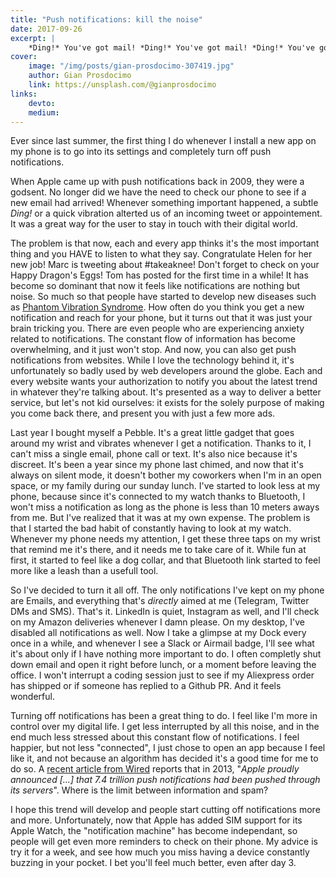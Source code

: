 ```yaml
---
title: "Push notifications: kill the noise"
date: 2017-09-26
excerpt: |
    *Ding!* You've got mail! *Ding!* You've got mail! *Ding!* You've got mail! Let's stop this nonsense and find happiness again. Here's why I've killed all notifications on my phone.
cover:
    image: "/img/posts/gian-prosdocimo-307419.jpg"
    author: Gian Prosdocimo
    link: https://unsplash.com/@gianprosdocimo
links:
    devto:
    medium:
---
```

Ever since last summer, the first thing I do whenever I install a new app on my phone is to go into its settings and completely turn off push notifications.

When Apple came up with push notifications back in 2009, they were a godsent. No longer did we have the need to check our phone to see if a new email had arrived! Whenever something important happened, a subtle *Ding!* or a quick vibration alterted us of an incoming tweet or appointement. It was a great way for the user to stay in touch with their digital world.

The problem is that now, each and every app thinks it's the most important thing and you HAVE to listen to what they say. Congratulate Helen for her new job! Marc is tweeting about #takeaknee! Don't forget to check on your Happy Dragon's Eggs! Tom has posted for the first time in a while! It has become so dominant that now it feels like notifications are nothing but noise. So much so that people have started to develop new diseases such as [Phantom Vibration Syndrome](https://en.wikipedia.org/wiki/Phantom_vibration_syndrome). How often do you think you get a new notification and reach for your phone, but it turns out that it was just your brain tricking you. There are even people who are experiencing anxiety related to notifications. The constant flow of information has become overwhelming, and it just won't stop. And now, you can also get push notifications from websites. While I love the technology behind it, it's unfortunately so badly used by web developers around the globe. Each and every website wants your authorization to notify you about the latest trend in whatever they're talking about. It's presented as a way to deliver a better service, but let's not kid ourselves: it exists for the solely purpose of making you come back there, and present you with just a few more ads.

Last year I bought myself a Pebble. It's a great little gadget that goes around my wrist and vibrates whenever I get a notification. Thanks to it, I can't miss a single email, phone call or text. It's also nice because it's discreet. It's been a year since my phone last chimed, and now that it's always on silent mode, it doesn't bother my coworkers when I'm in an open space, or my family during our sunday lunch. I've started to look less at my phone, because since it's connected to my watch thanks to Bluetooth, I won't miss a notification as long as the phone is less than 10 meters aways from me. But I've realized that it was at my own expense. The problem is that I started the bad habit of constantly having to look at my watch. Whenever my phone needs my attention, I get these three taps on my wrist that remind me it's there, and it needs me to take care of it. While fun at first, it started to feel like a dog collar, and that Bluetooth link started to feel more like a leash than a usefull tool.

So I've decided to turn it all off. The only notifications I've kept on my phone are Emails, and everything that's *directly* aimed at me (Telegram, Twitter DMs and SMS). That's it. LinkedIn is quiet, Instagram as well, and I'll check on my Amazon deliveries whenever I damn please. On my desktop, I've disabled all notifications as well. Now I take a glimpse at my Dock every once in a while, and whenever I see a Slack or Airmail badge, I'll see what it's about only if I have nothing more important to do. I often completly shut down email and open it right before lunch, or a moment before leaving the office. I won't interrupt a coding session just to see if my Aliexpress order has shipped or if someone has replied to a Github PR. And it feels wonderful.

Turning off notifications has been a great thing to do. I feel like I'm more in control over my digital life. I get less interrupted by all this noise, and in the end much less stressed about this constant flow of notifications. I feel happier, but not less "connected", I just chose to open an app because I feel like it, and not because an algorithm has decided it's a good time for me to do so. A [recent article from Wired](https://www.wired.com/story/turn-off-your-push-notifications/) reports that in 2013, "*Apple proudly announced [...] that 7.4 trillion push notifications had been pushed through its servers*". Where is the limit between information and spam?

I hope this trend will develop and people start cutting off notifications more and more. Unfortunately, now that Apple has added SIM support for its Apple Watch, the "notification machine" has become independant, so people will get even more reminders to check on their phone. My advice is try it for a week, and see how much you miss having a device constantly buzzing in your pocket. I bet you'll feel much better, even after day 3.
